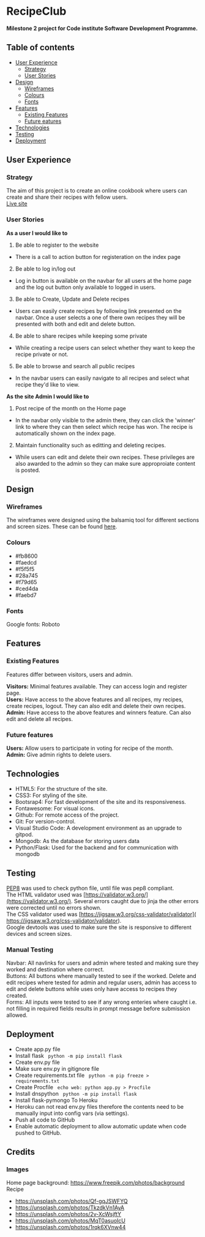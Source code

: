 # RecipeClub

**Milestone 2 project for Code institute Software Development Programme.** 

## Table of contents
-   [User Experience](#user-experience)
    *   [Strategy](#strategy)
    *   [User Stories](#user-stories)
-   [Design](#design)
    *   [Wireframes](#wireframes)
    *   [Colours](#colours)
    *   [Fonts](#fonts)
-   [Features](#features)
    *   [Existing Features](#existing-features) 
    *   [Future eatures](#future-features)
-   [Technologies](#technologies)   
-   [Testing](#testing)
-   [Deployment](#deployment)

## User Experience
### Strategy 
The aim of this project is to create an online cookbook where users can create and share their recipes with fellow users. <br>
[Live site](https://milestone-three.herokuapp.com/)

### User Stories
**As a user I would like to**
1. Be able to register to the website
- There is a call to action button for registeration on the index page 
2. Be able to log in/log out
- Log in button is available on the navbar for all users at the home page and the log out button only available to logged in users. 
3. Be able to Create, Update and Delete recipes
- Users can easily create recipes by following link presented on the navbar. Once a user selects a one of there own recipes they will be presented with both and edit and delete button.
4. Be able to share recipes while keeping some private
- While creating a recipe users can select whether they want to keep the recipe private or not.
5. Be able to browse and search all public recipes
- In the navbar users can easily navigate to all recipes and select what recipe they'd like to view.

**As the site Admin I would like to**
1. Post recipe of the month on the Home page
- In the navbar only visible to the admin there, they can click the 'winner' link to where they can then select which recipe has won. The recipe is automatically shown on the index page.
2. Maintain functionality such as editting and deleting recipes.
- While users can edit and delete their own recipes. These privileges are also awarded to the admin so they can make sure approproiate content is posted.

## Design
### Wireframes
The wireframes were designed using the balsamiq tool for different sections and screen sizes. These can be found [here](static/ms3wireframes/ms3-wireframes.pdf).

### Colours
- #fb8600
- #faedcd
- #f5f5f5
- #28a745
- #f79d65
- #ced4da
- #faebd7

### Fonts
Google fonts: Roboto

## Features

### Existing Features
Features differ between visitors, users and admin. 

**Visitors:** Minimal features available. They can access login and register page. <br>
**Users:** Have access to the above features and all recipes, my recipes, create recipes, logout. They can also edit and delete their own recipes. <br>
**Admin:** Have access to the above features and winners feature. Can also edit and delete all recipes. <br>

### Future features
**Users:** Allow users to participate in voting for recipe of the month. <br>
**Admin:** Give admin rights to delete users. <br>

## Technologies

-	HTML5: For the structure of the site.
-	CSS3: For styling of the site.
-	Bootsrap4: For fast development of the site and its responsiveness.
-	Fontawesome: For visual icons.
-	Github: For remote access of the project.
-	Git: For version-control.
-	Visual Studio Code: A development environment as an upgrade to gitpod.
- Mongodb: As the database for storing users data
- Python/Flask: Used for the backend and for communication with mongodb

## Testing
[PEP8](http://pep8online.com/) was used to check python file, until file was pep8 compliant. <br>
The HTML validator used was [https://validator.w3.org/](https://validator.w3.org/). Several errors caught due to jinja the other errors were corrected until no errors shown.<br>
The CSS validator used was [https://jigsaw.w3.org/css-validator/validator]( https://jigsaw.w3.org/css-validator/validator). <br>
Google devtools was used to make sure the site is responsive to different devices and screen sizes. <br>

### Manual Testing
Navbar: All navlinks for users and admin where tested and making sure they worked and destination where correct. <br>
Buttons: All buttons where manually tested to see if the worked. Delete and edit recipes where tested for admin and regular users, admin has access to edit and delete buttons while uses only have access to recipes they created. <br>
Forms: All inputs were tested to see if any wrong enteries where caught i.e. not filling in required fields results in prompt message before submission allowed.

## Deployment

- Create app.py file
- Install flask <code> python -m pip install flask </code>
- Create env.py file
- Make sure env.py in gitignore file
- Create requirements.txt file <code> python -m pip freeze > requirements.txt </code>
- Create Procfile <code> echo web: python app.py > Procfile </code>
- Install dnspython <code> python -m pip install flask </code>
- Install flask-pymongo
To Heroku
- Heroku can not read env.py files therefore the contents need to be manually input into config vars (via settings).
- Push all code to GitHub
- Enable automatic deployment to allow automatic update when code pushed to GitHub.

## Credits
### Images
Home page background: https://www.freepik.com/photos/background
Recipe
- https://unsplash.com/photos/Qf-gqJSWFYQ
- https://unsplash.com/photos/TkzdkVn1AyA
- https://unsplash.com/photos/2v-XcWsjftY
- https://unsplash.com/photos/MqT0asuoIcU
- https://unsplash.com/photos/1rqk6XVnw44


